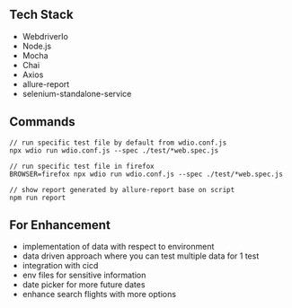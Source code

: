 
## Tech Stack
- WebdriverIo
- Node.js
- Mocha
- Chai
- Axios
- allure-report
- selenium-standalone-service

## Commands

```
// run specific test file by default from wdio.conf.js
npx wdio run wdio.conf.js --spec ./test/*web.spec.js

// run specific test file in firefox
BROWSER=firefox npx wdio run wdio.conf.js --spec ./test/*web.spec.js

// show report generated by allure-report base on script
npm run report
```

## For Enhancement
- implementation of data with respect to environment
- data driven approach where you can test multiple data for 1 test
- integration with cicd
- env files for sensitive information
- date picker for more future dates
- enhance search flights with more options